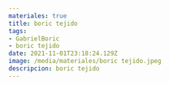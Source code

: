 ```yaml
---
materiales: true
title: boric tejido
tags:
- GabrielBoric
- boric tejido
date: 2021-11-01T23:18:24.129Z
image: /media/materiales/boric tejido.jpeg
descripcion: boric tejido
---
```

